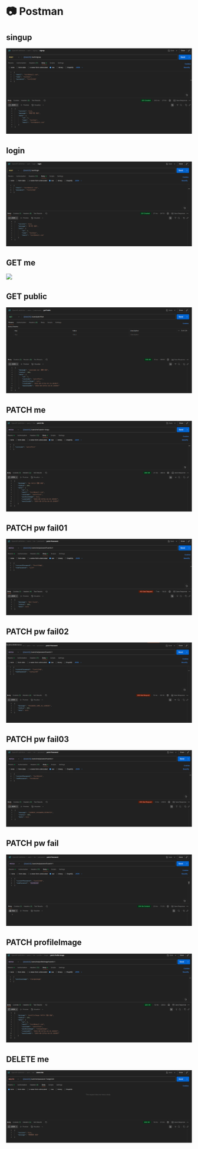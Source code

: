 # 📷 Postman

## singup
![](images/01_POST_signup.png)

## login
![](images/02_POST_login.png)

## GET me
![](images/03_GET_me.pngg)

## GET public
![](images/04_GET_public.png)

## PATCH me
![](images/05_PATCH_me.png)

## PATCH pw fail01
![](images/06_PATCH_pw_fail01.png)

## PATCH pw fail02
![](images/07_PATCH_pw_fail02.png)

## PATCH pw fail03
![](images/08_PATCH_pw_fail03.png)

## PATCH pw fail
![](images/09_PATCH_pw.png)

## PATCH profileImage
![](images/10_PATCH_profileImage.png)

## DELETE me
![](images/11_DELETE_me.png)
